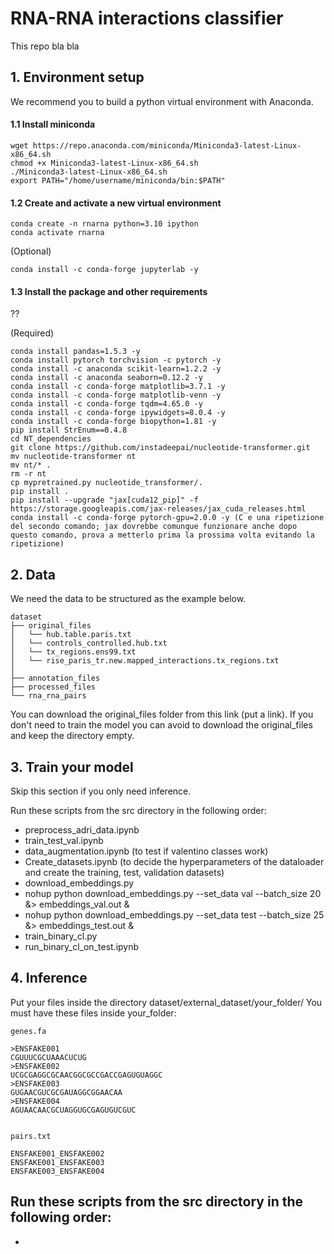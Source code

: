 # RNA-RNA interactions classifier
This repo bla bla

## 1. Environment setup 
We recommend you to build a python virtual environment with Anaconda.

#### 1.1 Install miniconda

```
wget https://repo.anaconda.com/miniconda/Miniconda3-latest-Linux-x86_64.sh
chmod +x Miniconda3-latest-Linux-x86_64.sh
./Miniconda3-latest-Linux-x86_64.sh
export PATH="/home/username/miniconda/bin:$PATH"
```

#### 1.2 Create and activate a new virtual environment

```
conda create -n rnarna python=3.10 ipython 
conda activate rnarna
```

(Optional)
```
conda install -c conda-forge jupyterlab -y
```

#### 1.3 Install the package and other requirements

??

(Required)

```
conda install pandas=1.5.3 -y
conda install pytorch torchvision -c pytorch -y
conda install -c anaconda scikit-learn=1.2.2 -y
conda install -c anaconda seaborn=0.12.2 -y
conda install -c conda-forge matplotlib=3.7.1 -y
conda install -c conda-forge matplotlib-venn -y
conda install -c conda-forge tqdm=4.65.0 -y
conda install -c conda-forge ipywidgets=8.0.4 -y
conda install -c conda-forge biopython=1.81 -y
pip install StrEnum==0.4.8
cd NT_dependencies
git clone https://github.com/instadeepai/nucleotide-transformer.git
mv nucleotide-transformer nt
mv nt/* .
rm -r nt
cp mypretrained.py nucleotide_transformer/.
pip install .
pip install --upgrade "jax[cuda12_pip]" -f https://storage.googleapis.com/jax-releases/jax_cuda_releases.html
conda install -c conda-forge pytorch-gpu=2.0.0 -y (C e una ripetizione del secondo comando; jax dovrebbe comunque funzionare anche dopo questo comando, prova a metterlo prima la prossima volta evitando la ripetizione)
``` 


## 2. Data
We need the data to be structured as the example below.

```
dataset
├── original_files
│   └── hub.table.paris.txt
│   └── controls_controlled.hub.txt
│   └── tx_regions.ens99.txt
│   └── rise_paris_tr.new.mapped_interactions.tx_regions.txt
│ 
├── annotation_files
├── processed_files
└── rna_rna_pairs
```

You can download the original_files folder from this link (put a link). If you don't need to train the model you can avoid to download the original_files and keep the directory empty.

## 3. Train your model
Skip this section if you only need inference.

Run these scripts from the src directory in the following order:
- preprocess_adri_data.ipynb
- train_test_val.ipynb
- data_augmentation.ipynb (to test if valentino classes work) 
- Create_datasets.ipynb (to decide the hyperparameters of the dataloader and create the training, test, validation datasets)
- download_embeddings.py
- nohup python download_embeddings.py --set_data val --batch_size 20 &> embeddings_val.out &
- nohup python download_embeddings.py --set_data test --batch_size 25 &> embeddings_test.out &
- train_binary_cl.py
- run_binary_cl_on_test.ipynb

## 4. Inference
Put your files inside the directory dataset/external_dataset/your_folder/
You must have these files inside your_folder:

```
genes.fa 

>ENSFAKE001
CGUUUCGCUAAACUCUG
>ENSFAKE002
UCGCGAGGCGCAACGGCGCCGACCGAGUGUAGGC
>ENSFAKE003
GUGAACGUCGCGAUAGGCGGAACAA
>ENSFAKE004
AGUAACAACGCUAGGUGCGAGUGUCGUC


pairs.txt

ENSFAKE001_ENSFAKE002
ENSFAKE001_ENSFAKE003
ENSFAKE003_ENSFAKE004
```

Run these scripts from the src directory in the following order:
-
-